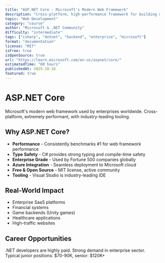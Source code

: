 ```yaml
---
title: "ASP.NET Core - Microsoft's Modern Web Framework"
description: "Cross-platform, high-performance framework for building modern web applications. Powers enterprise systems, gaming backends, and cloud applications at massive scale."
topic: "Web Development"
category: "course"
author: "Microsoft & .NET Community"
difficulty: "intermediate"
tags: ["csharp", "dotnet", "backend", "enterprise", "microsoft"]
format: "documentation"
license: "MIT"
isFree: true
isOpenSource: true
url: "https://learn.microsoft.com/en-us/aspnet/core/"
estimatedTime: "80 hours"
publishedAt: 2025-10-16
featured: true
---
```


# ASP.NET Core

Microsoft's modern web framework used by enterprises worldwide. Cross-platform, extremely performant, with industry-leading tooling.

## Why ASP.NET Core?

- **Performance** - Consistently benchmarks #1 for web framework performance
- **Type Safety** - C# provides strong typing and compile-time safety
- **Enterprise Grade** - Used by Fortune 500 companies globally
- **Azure Integration** - Seamless deployment to Microsoft cloud
- **Free & Open Source** - MIT license, active community
- **Tooling** - Visual Studio is industry-leading IDE

## Real-World Impact

- Enterprise SaaS platforms
- Financial systems
- Game backends (Unity games)
- Healthcare applications
- High-traffic websites

## Career Opportunities

.NET developers are highly paid. Strong demand in enterprise sector. Typical junior positions: $70-90K, senior: $120K+

